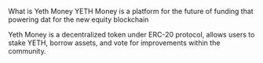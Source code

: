 What is Yeth Money
YETH Money is a platform for the future of funding that powering dat for the new equity blockchain

Yeth Money is a decentralized token under ERC-20 protocol, allows users to stake YETH, borrow assets, and vote for improvements within the community.
